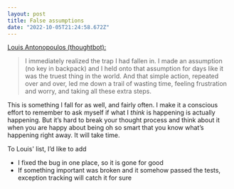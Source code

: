 ```yaml
---
layout: post
title: False assumptions
date: "2022-10-05T21:24:58.672Z"
---
```

[Louis Antonopoulos (thoughtbot):](https://thoughtbot.com/blog/prove-me-wrong-a-reminder-to-myself)

> I immediately realized the trap I had fallen in. I made an assumption (no key in backpack) and I held onto that assumption for days like it was the truest thing in the world. And that simple action, repeated over and over, led me down a trail of wasting time, feeling frustration and worry, and taking all these extra steps.

This is something I fall for as well, and fairly often. I make it a conscious effort to remember to ask myself if what I *think* is happening is actually happening. But it’s hard to break your thought process and think about it when you are happy about being oh so smart that you know what’s happening right away. It will take time.

To Louis' list, I’d like to add

* I fixed the bug in one place, so it is gone for good
* If something important was broken and it somehow passed the tests, exception tracking will catch it for sure
